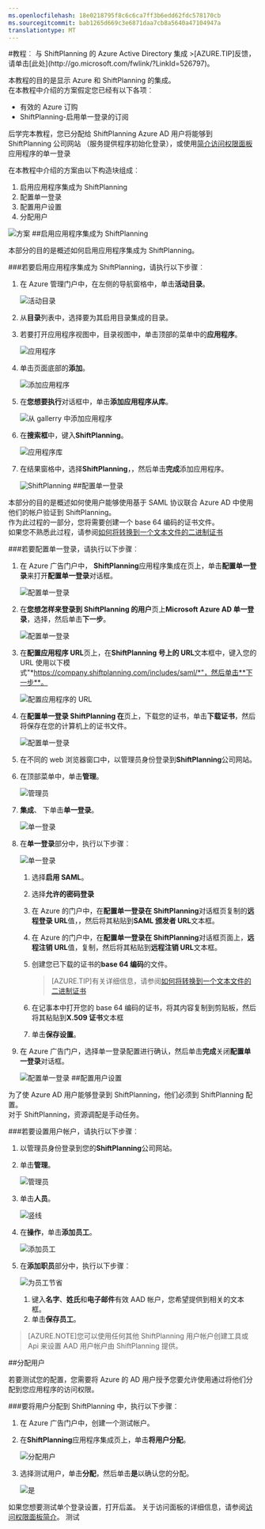 ```yaml
---
ms.openlocfilehash: 18e0218795f8c6c6ca7ff3b6edd62fdc578170cb
ms.sourcegitcommit: bab1265d669c3e6871daa7cb8a5640a47104947a
translationtype: MT
---
```

<properties pageTitle="教程︰ Azure Active Directory 集成与 ShiftPlanning |Microsoft Azure" description="了解如何使用 ShiftPlanning Azure Active Directory 以启用单一登录、 自动化资源调配，和更多。" services="active-directory" authors="MarkusVi"  documentationCenter="na" manager="stevenpo"/>
<tags ms.service="active-directory" ms.devlang="na" ms.topic="article" ms.tgt_pltfrm="na" ms.workload="identity" ms.date="08/01/2015" ms.author="markvi" />
#教程︰ 与 ShiftPlanning 的 Azure Active Directory 集成
>[AZURE.TIP]反馈，请单击[此处](http://go.microsoft.com/fwlink/?LinkId=526797)。
  
本教程的目的是显示 Azure 和 ShiftPlanning 的集成。  
在本教程中介绍的方案假定您已经有以下各项︰

-   有效的 Azure 订购
-   ShiftPlanning-启用单一登录的订阅
  
后学完本教程，您已分配给 ShiftPlanning Azure AD 用户将能够到 ShiftPlanning 公司网站 （服务提供程序初始化登录），或使用[简介访问权限面板](https://msdn.microsoft.com/library/dn308586)应用程序的单一登录
  
在本教程中介绍的方案由以下构造块组成︰

1.  启用应用程序集成为 ShiftPlanning
2.  配置单一登录
3.  配置用户设置
4.  分配用户

![方案](./media/active-directory-saas-shiftplanning-tutorial/IC786612.png "Scenario")
##启用应用程序集成为 ShiftPlanning
  
本部分的目的是概述如何启用应用程序集成为 ShiftPlanning。

###若要启用应用程序集成为 ShiftPlanning，请执行以下步骤︰

1.  在 Azure 管理门户中，在左侧的导航窗格中，单击**活动目录**。

    ![活动目录](./media/active-directory-saas-shiftplanning-tutorial/IC700993.png "Active Directory")

2.  从**目录**列表中，选择要为其启用目录集成的目录。

3.  若要打开应用程序视图中，目录视图中，单击顶部的菜单中的**应用程序**。

    ![应用程序](./media/active-directory-saas-shiftplanning-tutorial/IC700994.png "Applications")

4.  单击页面底部的**添加**。

    ![添加应用程序](./media/active-directory-saas-shiftplanning-tutorial/IC749321.png "Add application")

5.  在**您想要执行**对话框中，单击**添加应用程序从库**。

    ![从 gallerry 中添加应用程序](./media/active-directory-saas-shiftplanning-tutorial/IC749322.png "Add an application from gallerry")

6.  在**搜索框**中，键入**ShiftPlanning**。

    ![应用程序库](./media/active-directory-saas-shiftplanning-tutorial/IC786613.png "Application Gallery")

7.  在结果窗格中，选择**ShiftPlanning**，，然后单击**完成**添加应用程序。

    ![ShiftPlanning](./media/active-directory-saas-shiftplanning-tutorial/IC786614.png "ShiftPlanning")
##配置单一登录
  
本部分的目的是概述如何使用户能够使用基于 SAML 协议联合 Azure AD 中使用他们的帐户验证到 ShiftPlanning。  
作为此过程的一部分，您将需要创建一个 base 64 编码的证书文件。  
如果您不熟悉此过程，请参阅[如何将转换到一个文本文件的二进制证书](http://youtu.be/PlgrzUZ-Y1o)

###若要配置单一登录，请执行以下步骤︰

1.  在 Azure 广告门户中， **ShiftPlanning**应用程序集成在页上，单击**配置单一登录**来打开**配置单一登录**对话框。

    ![配置单一登录](./media/active-directory-saas-shiftplanning-tutorial/IC786615.png "Configure Single Sign-On")

2.  在**您想怎样来登录到 ShiftPlanning 的用户**页上**Microsoft Azure AD 单一登录**，选择，然后单击**下一步**。

    ![配置单一登录](./media/active-directory-saas-shiftplanning-tutorial/IC786616.png "Configure Single Sign-On")

3.  在**配置应用程序 URL**页上，在**ShiftPlanning 号上的 URL**文本框中，键入您的 URL 使用以下模式"*https://company.shiftplanning.com/includes/saml/*"，然后单击**下一步**。

    ![配置应用程序的 URL](./media/active-directory-saas-shiftplanning-tutorial/IC786617.png "Configure App URL")

4.  在**配置单一登录 ShiftPlanning 在**页上，下载您的证书，单击**下载证书**，然后将保存在您的计算机上的证书文件。

    ![配置单一登录](./media/active-directory-saas-shiftplanning-tutorial/IC786618.png "Configure Single Sign-On")

5.  在不同的 web 浏览器窗口中，以管理员身份登录到**ShiftPlanning**公司网站。

6.  在顶部菜单中，单击**管理**。

    ![管理员](./media/active-directory-saas-shiftplanning-tutorial/IC786619.png "Admin")

7.  **集成**、 下单击**单一登录**。

    ![单一登录](./media/active-directory-saas-shiftplanning-tutorial/IC786620.png "Single Sign-On")

8.  在**单一登录**部分中，执行以下步骤︰

    ![单一登录](./media/active-directory-saas-shiftplanning-tutorial/IC786905.png "Single Sign-On")

    1.  选择**启用 SAML**。
    2.  选择**允许的密码登录**
    3.  在 Azure 的门户中，在**配置单一登录在 ShiftPlanning**对话框页复制的**远程登录 URL**值，，然后将其粘贴到**SAML 颁发者 URL**文本框。
    4.  在 Azure 的门户中，在**配置单一登录在 ShiftPlanning**对话框页面上，**远程注销 URL**值，复制，然后将其粘贴到**远程注销 URL**文本框。
    5.  创建您已下载的证书的**base 64 编码**的文件。  

        >[AZURE.TIP]有关详细信息，请参阅[如何将转换到一个文本文件的二进制证书](http://youtu.be/PlgrzUZ-Y1o)

    6.  在记事本中打开您的 base 64 编码的证书，将其内容复制到剪贴板，然后将其粘贴到**X.509 证书**文本框
    7.  单击**保存设置**。

9.  在 Azure 广告门户，选择单一登录配置进行确认，然后单击**完成**关闭**配置单一登录**对话框。

    ![配置单一登录](./media/active-directory-saas-shiftplanning-tutorial/IC786621.png "Configure Single Sign-On")
##配置用户设置
  
为了使 Azure AD 用户能够登录到 ShiftPlanning，他们必须到 ShiftPlanning 配置。  
对于 ShiftPlanning，资源调配是手动任务。

###若要设置用户帐户，请执行以下步骤︰

1.  以管理员身份登录到您的**ShiftPlanning**公司网站。

2.  单击**管理**。

    ![管理员](./media/active-directory-saas-shiftplanning-tutorial/IC786619.png "Admin")

3.  单击**人员**。

    ![竖线](./media/active-directory-saas-shiftplanning-tutorial/IC786623.png "Staff")

4.  在**操作**，单击**添加员工**。

    ![添加员工](./media/active-directory-saas-shiftplanning-tutorial/IC786624.png "Add Employees")

5.  在**添加职员**部分中，执行以下步骤︰

    ![为员工节省](./media/active-directory-saas-shiftplanning-tutorial/IC786625.png "Save Employees")

    1.  键入**名字**、**姓氏**和**电子邮件**有效 AAD 帐户，您希望提供到相关的文本框。
    2.  单击**保存员工**。

>[AZURE.NOTE]您可以使用任何其他 ShiftPlanning 用户帐户创建工具或 Api 来设置 AAD 用户帐户由 ShiftPlanning 提供。

##分配用户
  
若要测试您的配置，您需要将 Azure 的 AD 用户授予您要允许使用通过将他们分配到您应用程序的访问权限。

###要将用户分配到 ShiftPlanning 中，执行以下步骤︰

1.  在 Azure 广告门户中，创建一个测试帐户。

2.  在**ShiftPlanning**应用程序集成页上，单击**将用户分配**。

    ![分配用户](./media/active-directory-saas-shiftplanning-tutorial/IC786626.png "Assign Users")

3.  选择测试用户，单击**分配**，然后单击**是**以确认您的分配。

    ![是](./media/active-directory-saas-shiftplanning-tutorial/IC767830.png "Yes")
  
如果您想要测试单个登录设置，打开后盖。 关于访问面板的详细信息，请参阅[访问权限面板简介](https://msdn.microsoft.com/library/dn308586)。
测试

